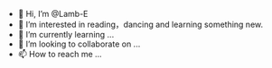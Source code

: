 - 👋 Hi, I’m @Lamb-E
- 👀 I’m interested in reading，dancing and learning something new.
- 🌱 I’m currently learning ...
- 💞️ I’m looking to collaborate on ...
- 📫 How to reach me ...

<!---
Lamb-E/Lamb-E is a ✨ special ✨ repository because its `README.md` (this file) appears on your GitHub profile.
You can click the Preview link to take a look at your changes.
--->
